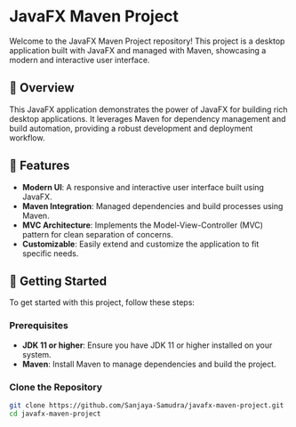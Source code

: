 # JavaFX Maven Project

Welcome to the JavaFX Maven Project repository! This project is a desktop application built with JavaFX and managed with Maven, showcasing a modern and interactive user interface.

## 📁 Overview

This JavaFX application demonstrates the power of JavaFX for building rich desktop applications. It leverages Maven for dependency management and build automation, providing a robust development and deployment workflow.

## 🚀 Features

- **Modern UI**: A responsive and interactive user interface built using JavaFX.
- **Maven Integration**: Managed dependencies and build processes using Maven.
- **MVC Architecture**: Implements the Model-View-Controller (MVC) pattern for clean separation of concerns.
- **Customizable**: Easily extend and customize the application to fit specific needs.

## 🔧 Getting Started

To get started with this project, follow these steps:

### Prerequisites

- **JDK 11 or higher**: Ensure you have JDK 11 or higher installed on your system.
- **Maven**: Install Maven to manage dependencies and build the project.

### Clone the Repository

```bash
git clone https://github.com/Sanjaya-Samudra/javafx-maven-project.git
cd javafx-maven-project
